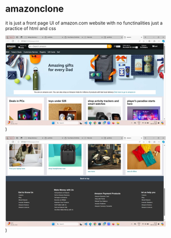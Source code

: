# amazonclone
it is just a front page UI of amazon.com website with no functinalities just a practice of html and css


![Preview](screenshot1.png))


![Preview](screenshot2.png))
